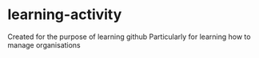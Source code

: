 # learning-activity
Created for the purpose of learning github
Particularly for learning how to manage organisations
